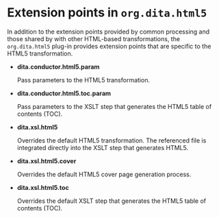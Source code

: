 # Extension points in `org.dita.html5`

In addition to the extension points provided by common processing and those shared by with other HTML-based transformations, the `org.dita.html5` plug-in provides extension points that are specific to the HTML5 transformation. 

-   **__dita.conductor.html5.param__**

    Pass parameters to the HTML5 transformation.

-   **__dita.conductor.html5.toc.param__**

    Pass parameters to the XSLT step that generates the HTML5 table of contents \(TOC\).

-   **__dita.xsl.html5__**

    Overrides the default HTML5 transformation. The referenced file is integrated directly into the XSLT step that generates HTML5.

-   **__dita.xsl.html5.cover__**

    Overrides the default HTML5 cover page generation process.

-   **__dita.xsl.html5.toc__**

    Overrides the default XSLT step that generates the HTML5 table of contents \(TOC\).


